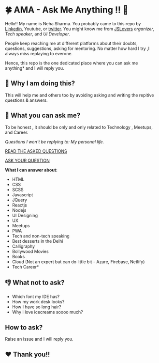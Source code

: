 # :four_leaf_clover: AMA - Ask Me Anything !! :book:
 Hello!! My name is Neha Sharma. You probably came to this repo by [Linkedin](https://www.linkedin.com/in/nehha/), Youtube, or [twitter](https://twitter.com/hellonehha). You might know me from [JSLovers](www.jslovers.com) _organizer_, _Tech speaker_, and _UI Developer_. 
 
People keep reaching me at different platforms about their doubts, questions, suggestions, asking for mentoring. No matter how hard I try ,I always miss replaying to everone. 

Hence, this repo is the one dedicated place where you can ask me anything* and I will reply you. 
 
 ## :loudspeaker: Why I am doing this?
 This will help me and others too by avoiding asking and writing the repitive questions & answers.
 
 ## :raising_hand: What you can ask me?
 To be honest , it should be only and only related to Technology , Meetups, and Career.
 
 _Questions I won't be replying to: My personal life._
 
 [READ THE ASKED QUESTIONS](https://github.com/Neha/AMA/issues)
 
 [ASK YOUR QUESTION](https://github.com/Neha/AMA/issues/new)
 
 __What I can answer about:__
 - HTML
 - CSS
 - SCSS
 - Javascript
 - JQuery
 - Reactjs
 - Nodejs
 - UI Designing
 - UX 
 - Meetups
 - PWA
 - Tech and non-tech speaking
 - Best desserts in the Delhi
 - Calligraphy
 - Bollywood Movies
 - Books
 - Cloud (Not an expert but can do little bit - Azure, Firebase, Netlify)
 - Tech Career*
 
 ## :-1: What not to ask?
 - Which font my IDE has?
 - How my work desk looks?
 - How I have so long hair?
 - Why I love icecreams soooo much?
 
 ## How to ask?
 Raise an issue and I will reply you.
 
 ## :heart: Thank you!!
